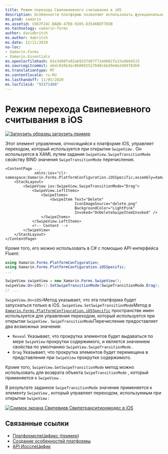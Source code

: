 ```yaml
---
title: Режим перехода Свипевиевного считывания в iOS
description: Особенности платформы позволяют использовать функциональные возможности, доступные только на определенной платформе, без реализации пользовательских модулей подготовки отчетов или эффектов. В этой статье объясняется, как использовать конкретную платформу iOS, которая управляет переходом, используемым при открытии Свипевиев.
ms.prod: xamarin
ms.assetid: C667F24C-BAD8-47E0-9285-D3546BEF703B
ms.technology: xamarin-forms
author: davidbritch
ms.author: dabritch
ms.date: 12/11/2019
no-loc:
- Xamarin.Forms
- Xamarin.Essentials
ms.openlocfilehash: 01e3d98fe92a69337d97f724d6027e33a9684515
ms.sourcegitcommit: ebdc016b3ec0b06915170d0cbbd9e0e2469763b9
ms.translationtype: MT
ms.contentlocale: ru-RU
ms.lasthandoff: 11/05/2020
ms.locfileid: "93371408"
---
```

# <a name="swipeview-swipe-transition-mode-on-ios"></a>Режим перехода Свипевиевного считывания в iOS

[![Загрузить образец](~/media/shared/download.png) загрузить пример](/samples/xamarin/xamarin-forms-samples/userinterface-platformspecifics)

Этот элемент управления, относящийся к платформе iOS, управляет переходом, который используется при открытии `SwipeView` . Он используется в XAML путем задания `SwipeView.SwipeTransitionMode` свойству BIND значения `SwipeTransitionMode` перечисления.

```xaml
<ContentPage ...
             xmlns:ios="clr-namespace:Xamarin.Forms.PlatformConfiguration.iOSSpecific;assembly=Xamarin.Forms.Core">
    <StackLayout>
        <SwipeView ios:SwipeView.SwipeTransitionMode="Drag">
            <SwipeView.LeftItems>
                <SwipeItems>
                    <SwipeItem Text="Delete"
                               IconImageSource="delete.png"
                               BackgroundColor="LightPink"
                               Invoked="OnDeleteSwipeItemInvoked" />
                </SwipeItems>
            </SwipeView.LeftItems>
            <!-- Content -->
        </SwipeView>
    </StackLayout>
</ContentPage>
```

Кроме того, его можно использовать в C# с помощью API-интерфейса Fluent:

```csharp
using Xamarin.Forms.PlatformConfiguration;
using Xamarin.Forms.PlatformConfiguration.iOSSpecific;
...

SwipeView swipeView = new Xamarin.Forms.SwipeView();
swipeView.On<iOS>().SetSwipeTransitionMode(SwipeTransitionMode.Drag);
// ...
```

`SwipeView.On<iOS>`Метод указывает, что эта платформа будет запускаться только в iOS. `SwipeView.SetSwipeTransitionMode`Метод в [`Xamarin.Forms.PlatformConfiguration.iOSSpecific`](xref:Xamarin.Forms.PlatformConfiguration.iOSSpecific) пространстве имен используется для управления переходом, который используется при открытии `SwipeView` . `SwipeTransitionMode`Перечисление предоставляет два возможных значения:

- `Reveal` Указывает, что прокрутка элементов будет выдаваться по мере `SwipeView` прокрутки содержимого, и является значением свойства по умолчанию `SwipeView.SwipeTransitionMode` .
- `Drag` Указывает, что прокрутка элементов будет перемещена в представление при `SwipeView` прокрутке содержимого.

Кроме того, `SwipeView.GetSwipeTransitionMode` метод можно использовать для возврата объекта `SwipeTransitionMode` , который применяется к `SwipeView` .

В результате заданное `SwipeTransitionMode` значение применяется к элементу `SwipeView` , который управляет переходом, используемым при открытии `SwipeView` :

[![Снимок экрана Свипевиев Свипетранситионмодес в iOS](swipeview-swipetransitionmode-images/swipetransitionmode.png "Свипетранситионмодес в iOS")](swipeview-swipetransitionmode-images/swipetransitionmode-large.png#lightbox "Свипетранситионмодес в iOS")

## <a name="related-links"></a>Связанные ссылки

- [ПлатформспеЦификс (пример)](/samples/xamarin/xamarin-forms-samples/userinterface-platformspecifics)
- [Создание особенностей платформы](~/xamarin-forms/platform/platform-specifics/index.md#creating-platform-specifics)
- [API ИосспеЦифик](xref:Xamarin.Forms.PlatformConfiguration.iOSSpecific)